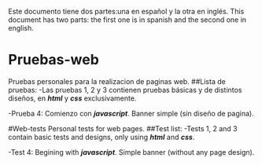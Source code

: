 Este documento tiene dos partes:una en español y la otra en inglés.
This document has two parts: the first one is in spanish and the second one in english.

# Pruebas-web
Pruebas personales para la realizacion de paginas web.
##Lista de pruebas:
-Las pruebas 1, 2 y 3 contienen pruebas básicas y de distintos diseños, en ***html*** y ***css*** exclusivamente.

-Prueba 4: Comienzo con ***javascript***. Banner simple (sin diseño de pagina).

#Web-tests
Personal tests for web pages.
##Test list:
-Tests 1, 2 and 3 contain basic tests and designs, only using ***html*** and ***css***.

-Test 4: Begining with ***javascript***. Simple banner (without any page design).
